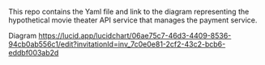 This repo contains the Yaml file and link to the diagram representing the hypothetical movie theater API service that manages the payment service.

Diagram
https://lucid.app/lucidchart/06ae75c7-46d3-4409-8536-94cb0ab556c1/edit?invitationId=inv_7c0e0e81-2cf2-43c2-bcb6-eddbf003ab2d
